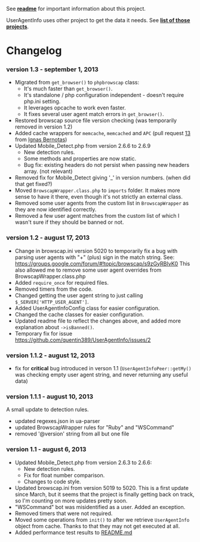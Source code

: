 See **[readme](README.md)** for important information about this project.

UserAgentInfo uses other project to get the data it needs.
See **[list of those projects](README.md#relation-to-other-projects)**.

Changelog
=========

### version 1.3 - september 1, 2013
- Migrated from `get_browser()` to `phpbrowscap` class:
  * It's much faster than `get_browser()`.
  * It's standalone / php configuration independent - doesn't require php.ini setting.
  * It leverages opcache to work even faster.
  * It fixes several user agent match errors in `get_browser()`.
- Restored browscap source file version checking (was temporarily removed in version 1.2)
- Added cache wrappers for `memcache`, `memcached` and `APC` (pull request [13](https://github.com/quentin389/UserAgentInfo/pull/13) from [Ignas Bernotas](https://github.com/ignasbernotas))
- Updated Mobile_Detect.php from version 2.6.6 to 2.6.9
  * New detection rules.
  * Some methods and properties are now static.
  * Bug fix: existing headers do not persist when passing new headers array. (not relevant)
- Removed fix for Mobile_Detect giving '_' in version numbers. (when did that get fixed?)
- Moved `BrowscapWrapper.class.php` to `imports` folder. It makes more sense to have it there, even though it's not strictly an external class.
- Removed some user agents from the custom list in `BrowscapWrapper` as they are now identified correctly.
- Removed a few user agent matches from the custom list of which I wasn't sure if they should be banned or not. 

### version 1.2 - august 17, 2013
- Change in browscap.ini version 5020 to temporarily fix a bug with parsing user agents with "+" (plus) sign in the match string. See: https://groups.google.com/forum/#!topic/browscap/s9zGyRBIvK0
  This also allowed me to remove some user agent overrides from BrowscapWrapper.class.php
- Added `require_once` for required files.
- Removed timers from the code.
- Changed getting the user agent string to just calling `$_SERVER['HTTP_USER_AGENT']`.
- Added UserAgentInfoConfig class for easier configuration.
- Changed the cache classes for easier configuration.
- Updated readme file to reflect the changes above, and added more explanation about `->isBanned()`.
- Temporary fix for issue https://github.com/quentin389/UserAgentInfo/issues/2

### version 1.1.2 - august 12, 2013
- fix for **critical** bug introduced in verson 1.1 (`UserAgentInfoPeer::getMy()` was checking empty user agent string, and never returning any useful data)

### version 1.1.1 - august 10, 2013
A small update to detection rules.
- updated regexes.json in ua-parser
- updated BrowscapWrapper rules for "Ruby" and "WSCommand"
- removed '@version' string from all but one file

### version 1.1 - august 6, 2013

- Updated Mobile_Detect.php from version 2.6.3 to 2.6.6:
  - New detection rules.
  - Fix for float number comparison.
  - Changes to code style.
- Updated browscap.ini from version 5019 to 5020. This is a first update since March, but it seems that the project is finally getting back on track, so I'm counting on more updates pretty soon.
- "WSCommand" bot was misidentified as a user. Added an exception.
- Removed timers that were not required.
- Moved some operations from `init()` to after we retrieve `UserAgentInfo` object from cache. Thanks to that they may not get executed at all.
- Added performance test results to [README.md](README.md#performance-and-scaling)

